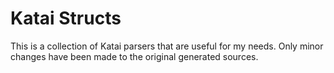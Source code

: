 # Katai Structs

This is a collection of Katai parsers that are useful for my needs.
Only minor changes have been made to the original generated sources.